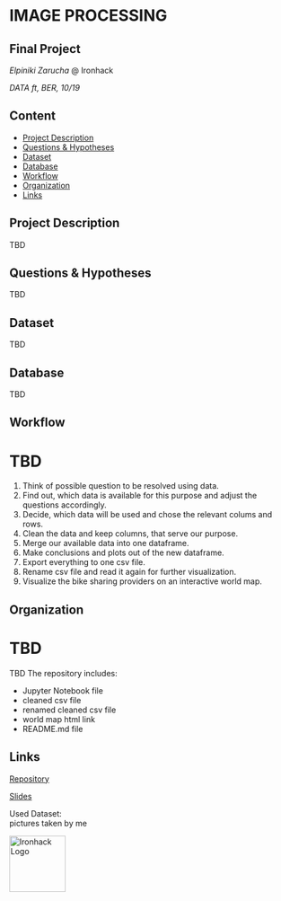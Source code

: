 # IMAGE PROCESSING
## Final Project
*Elpiniki Zarucha* @ Ironhack

*DATA ft, BER, 10/19*

## Content
- [Project Description](#project-description)
- [Questions & Hypotheses](#questions-hypotheses)
- [Dataset](#dataset)
- [Database](#database)
- [Workflow](#workflow)
- [Organization](#organization)
- [Links](#links)

## Project Description
TBD

## Questions & Hypotheses
TBD

## Dataset
TBD

## Database
TBD

## Workflow
# TBD
1. Think of possible question to be resolved using data. <br/>
2. Find out, which data is available for this purpose and adjust the questions accordingly.<br/>
3. Decide, which data will be used and chose the relevant colums and rows.<br/>
4. Clean the data and keep columns, that serve our purpose.<br/>
5. Merge our available data into one dataframe.<br/>
6. Make conclusions and plots out of the new dataframe.<br/>
7. Export everything to one csv file.<br/>
8. Rename csv file and read it again for further visualization. <br/>
9. Visualize the bike sharing providers on an interactive world map.

## Organization
# TBD
TBD
The repository includes:
* Jupyter Notebook file
* cleaned csv file
* renamed cleaned csv file
* world map html link
* README.md file

## Links

[Repository](https://github.com/Nikitsatsiki/Final-Project)<br/>


[Slides](https://docs.google.com/presentation/d/1UL1jRRKpXlYJ3bR8KXNFyttwj6hvrX1ZGPuxu3YXCiQ/edit?usp=sharing) <br/>

Used Dataset: <br/>
pictures taken by me

<img src="https://bit.ly/2VnXWr2" alt="Ironhack Logo" width="100"/>
